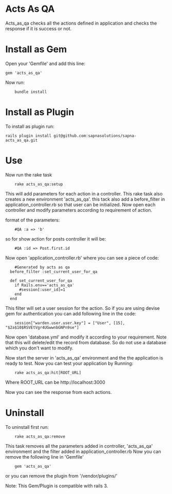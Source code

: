 Acts As QA
==========

Acts_as_qa checks all the actions defined in application and checks the response if it is success or not.


Install as Gem
==============

Open your 'Gemfile' and add this line:

    gem 'acts_as_qa'

Now run:
	
		bundle install


Install as Plugin
==============

To install as plugin run:
	
	rails plugin install git@github.com:sapnasolutions/sapna-acts_as_qa.git
		
Use
====

Now run the rake task

		rake acts_as_qa:setup
	
This will add parameters for each action in a controller. This rake task also creates a new environment 'acts_as_qa'. this tack also add a before_filter in application_controller.rb so that user can be initialized. Now open each controller and modify parameters according to requirement of action.

format of the parameters:

		#QA :a => 'b'
		
so for show action for posts controller it will be:

		#QA :id => Post.first.id
		
Now open 'application_controller.rb' where you can see a piece of code:

		#Generated by acts as qa
	  before_filter :set_current_user_for_qa

	  def set_current_user_for_qa
	    if Rails.env=='acts_as_qa'
	      #session[:user_id]=1
	    end
	  end
	
This filter will set a user session for the action. So if you are using devise gem for authentication you can add following line in the code:

		session["warden.user.user.key"] = ["User", [15], "$2a$10$RSVEtVgr4UGwwnbGNPn9se"]

Now open 'database.yml' and modify it according to your requirement. Note that this will delete/edit the record from database. So do not use a database which you don't want to modify.

Now start the server in 'acts_as_qa' environment and the the application is ready to test. Now you can test your application by Running:

		rake acts_as_qa:hit[ROOT_URL]
		
Where ROOT_URL can be http://localhost:3000
		
Now you can see the response from each actions.

Uninstall
===========

To uninstall first run:

		rake acts_as_qa:remove
		
This task removes all the parameters added in controller, 'acts_as_qa' environment and the filter added in application_controller.rb
Now you can remove the following line in 'Gemfile'

		gem 'acts_as_qa'
		
or you can remove the plugin from '/vendor/plugins/'


Note: This Gem/Plugin is compatible with rails 3.
